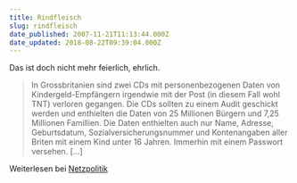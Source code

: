 ```yaml
---
title: Rindfleisch
slug: rindfleisch
date_published: 2007-11-21T11:13:44.000Z
date_updated: 2018-08-22T09:39:04.000Z
---
```


Das ist doch nicht mehr feierlich, ehrlich.

> In Grossbritanien sind zwei CDs mit personenbezogenen Daten von Kindergeld-Empfängern irgendwie mit der Post (in diesem Fall wohl TNT) verloren gegangen. Die CDs sollten zu einem Audit geschickt werden und enthielten die Daten von 25 Millionen Bürgern und 7,25 Millionen Famillien. Die Daten enthielten auch nur Name, Adresse, Geburtsdatum, Sozialversicherungsnummer und Kontenangaben aller Briten mit einem Kind unter 16 Jahren. Immerhin mit einem Passwort versehen. [...]

Weiterlesen bei [Netzpolitik](http://netzpolitik.org/2007/irgendwie-weg/)
